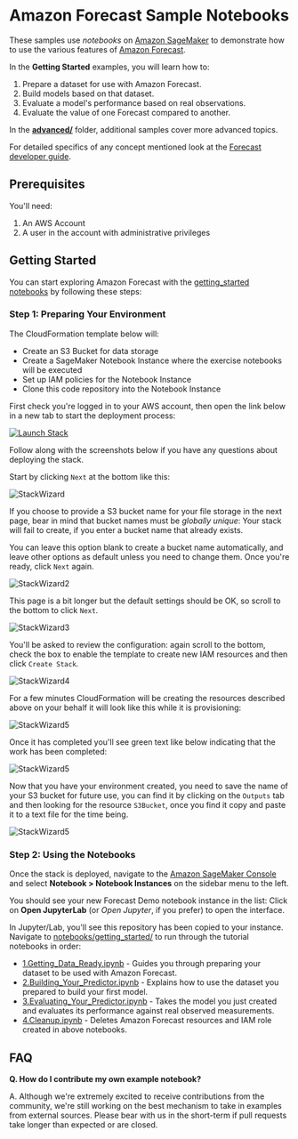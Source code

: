# Amazon Forecast Sample Notebooks

These samples use *notebooks* on [Amazon SageMaker](https://docs.aws.amazon.com/sagemaker/latest/dg/nbi.html) to demonstrate how to use the various features of [Amazon Forecast](https://aws.amazon.com/forecast/).

In the **Getting Started** examples, you will learn how to:

1. Prepare a dataset for use with Amazon Forecast.
1. Build models based on that dataset.
1. Evaluate a model's performance based on real observations.
1. Evaluate the value of one Forecast compared to another.

In the [**advanced/**](advanced/) folder, additional samples cover more advanced topics.

For detailed specifics of any concept mentioned look at the [Forecast developer guide](https://docs.aws.amazon.com/forecast/latest/dg/what-is-forecast.html).

## Prerequisites

You'll need:

1. An AWS Account
1. A user in the account with administrative privileges

## Getting Started

You can start exploring Amazon Forecast with the [getting_started notebooks](getting_started/) by following these steps:

### Step 1: Preparing Your Environment

The CloudFormation template below will:

- Create an S3 Bucket for data storage
- Create a SageMaker Notebook Instance where the exercise notebooks will be executed
- Set up IAM policies for the Notebook Instance
- Clone this code repository into the Notebook Instance

First check you're logged in to your AWS account, then open the link below in a new tab to start the deployment process:

[![Launch Stack](https://s3.amazonaws.com/cloudformation-examples/cloudformation-launch-stack.png)](https://console.aws.amazon.com/cloudformation/home#/stacks/new?stackName=ForecastDemo&templateURL=https://chriskingpartnershare.s3.amazonaws.com/ForecastDemo.yaml)

Follow along with the screenshots below if you have any questions about deploying the stack.

Start by clicking `Next` at the bottom like this:

![StackWizard](doc/images/img1.png)

If you choose to provide a S3 bucket name for your file storage in the next page, bear in mind that bucket names must be *globally unique*: Your stack will fail to create, if you enter a bucket name that already exists.

You can leave this option blank to create a bucket name automatically, and leave other options as default unless you need to change them. Once you're ready, click `Next` again.

![StackWizard2](doc/images/img2.png)

This page is a bit longer but the default settings should be OK, so scroll to the bottom to click `Next`.

![StackWizard3](doc/images/img4.png)

You'll be asked to review the configuration: again scroll to the bottom, check the box to enable the template to create new IAM resources and then click `Create Stack`.

![StackWizard4](doc/images/img5.png)

For a few minutes CloudFormation will be creating the resources described above on your behalf it will look like this while it is provisioning:

![StackWizard5](doc/images/img6.png)

Once it has completed you'll see green text like below indicating that the work has been completed:

![StackWizard5](doc/images/img7.png)

Now that you have your environment created, you need to save the name of your S3 bucket for future use, you can find it by clicking on the `Outputs` tab and then looking for the resource `S3Bucket`, once you find it copy and paste it to a text file for the time being.

![StackWizard5](doc/images/img8.png)


### Step 2: Using the Notebooks

Once the stack is deployed, navigate to the [Amazon SageMaker Console](https://console.aws.amazon.com/sagemaker/home?#/notebook-instances) and select **Notebook > Notebook Instances** on the sidebar menu to the left.

You should see your new Forecast Demo notebook instance in the list: Click on **Open JupyterLab** (or *Open Jupyter*, if you prefer) to open the interface.

In Jupyter/Lab, you'll see this repository has been copied to your instance. Navigate to [notebooks/getting_started/](getting_started/) to run through the tutorial notebooks in order:

- [1.Getting_Data_Ready.ipynb](getting_started/1.Getting_Data_Ready.ipynb) - Guides you through preparing your dataset to be used with Amazon Forecast.
- [2.Building_Your_Predictor.ipynb](getting_started/2.Building_Your_Predictor.ipynb) - Explains how to use the dataset you prepared to build your first model.
- [3.Evaluating_Your_Predictor.ipynb](getting_started/3.Evaluating_Your_Predictor.ipynb) - Takes the model you just created and evaluates its performance against real observed measurements.
- [4.Cleanup.ipynb](getting_started/4.Cleanup.ipynb) - Deletes Amazon Forecast resources and IAM role created in above notebooks.


## FAQ

**Q. How do I contribute my own example notebook?**

A. Although we're extremely excited to receive contributions from the community, we're still working on the best mechanism to take in examples from external sources. Please bear with us in the short-term if pull requests take longer than expected or are closed.
 
